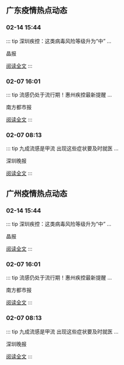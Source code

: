 
## 广东疫情热点动态

  
### 02-14 15:44
::: tip 深圳疾控：这类病毒风险等级升为“中”
...

晶报

[阅读全文](https://view.inews.qq.com/a/20250214A05LU900?uid=101705948131&chlid=_qqnews_custom_search_pictext)
:::

### 02-07 16:01
::: tip 流感仍处于流行期！惠州疾控最新提醒
...

南方都市报

[阅读全文](https://view.inews.qq.com/a/20250207A05ROG00?uid=101705948131&chlid=_qqnews_custom_search_pictext)
:::

### 02-07 08:13
::: tip 九成流感是甲流 出现这些症状要及时就医
...

深圳晚报

[阅读全文](https://view.inews.qq.com/a/20250207A01ILB00?uid=101705948131&chlid=_qqnews_custom_search_pictext)
:::


## 广州疫情热点动态

  
### 02-14 15:44
::: tip 深圳疾控：这类病毒风险等级升为“中”
...

晶报

[阅读全文](https://view.inews.qq.com/a/20250214A05LU900?uid=101705948131&chlid=_qqnews_custom_search_pictext)
:::

### 02-07 16:01
::: tip 流感仍处于流行期！惠州疾控最新提醒
...

南方都市报

[阅读全文](https://view.inews.qq.com/a/20250207A05ROG00?uid=101705948131&chlid=_qqnews_custom_search_pictext)
:::

### 02-07 08:13
::: tip 九成流感是甲流 出现这些症状要及时就医
...

深圳晚报

[阅读全文](https://view.inews.qq.com/a/20250207A01ILB00?uid=101705948131&chlid=_qqnews_custom_search_pictext)
:::

